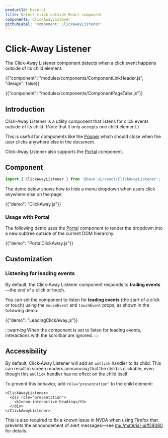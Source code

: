```yaml
---
productId: base-ui
title: Detect click outside React component
components: ClickAwayListener
githubLabel: 'component: ClickAwayListener'
---
```


# Click-Away Listener

<p class="description">The Click-Away Listener component detects when a click event happens outside of its child element.</p>

{{"component": "modules/components/ComponentLinkHeader.js", "design": false}}

{{"component": "modules/components/ComponentPageTabs.js"}}

## Introduction

Click-Away Listener is a utility component that listens for click events outside of its child.
(Note that it only accepts _one_ child element.)

This is useful for components like the [Popper](/base-ui/react-popper/) which should close when the user clicks anywhere else in the document.

Click-Away Listener also supports the [Portal](/base-ui/react-portal/) component.

## Component

```jsx
import { ClickAwayListener } from '@base_ui/react/ClickAwayListener';
```

The demo below shows how to hide a menu dropdown when users click anywhere else on the page:

{{"demo": "ClickAway.js"}}

### Usage with Portal

The following demo uses the [Portal](/base-ui/react-portal/) component to render the dropdown into a new subtree outside of the current DOM hierarchy:

{{"demo": "PortalClickAway.js"}}

## Customization

### Listening for leading events

By default, the Click-Away Listener component responds to **trailing events**—the _end_ of a click or touch.

You can set the component to listen for **leading events** (the start of a click or touch) using the `mouseEvent` and `touchEvent` props, as shown in the following demo:

{{"demo": "LeadingClickAway.js"}}

:::warning
When the component is set to listen for leading events, interactions with the scrollbar are ignored.
:::

## Accessibility

By default, Click-Away Listener will add an `onClick` handler to its child.
This can result in screen readers announcing that the child is clickable, even though this `onClick` handler has no effect on the child itself.

To prevent this behavior, add `role="presentation"` to the child element:

```tsx
<ClickAwayListener>
  <div role="presentation">
    <h1>non-interactive heading</h1>
  </div>
</ClickAwayListener>
```

This is also required to fix a known issue in NVDA when using Firefox that prevents the announcement of alert messages—see [mui/material-ui#29080](https://github.com/mui/material-ui/issues/29080) for details.
